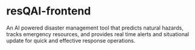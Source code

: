 # resQAI-frontend
An AI powered disaster management tool that predicts natural hazards, tracks emergency resources, and provides real time alerts and situational update for quick and effective response operations.
